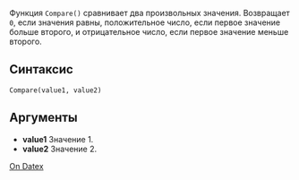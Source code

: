 Функция `Compare()` сравнивает два произвольных значения. Возвращает `0`, если значения равны, положительное число, если первое значение больше второго, и отрицательное число, если первое значение меньше второго.

## Синтаксис
``` Compare(value1, value2) ```

## Аргументы
- **value1**
	Значение 1.
- **value2**
	Значение 2.

[On Datex](http://docs.datex.ru/article.htm?id=7172076235998782818)